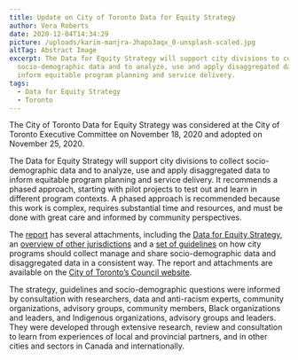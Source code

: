 ```yaml
---
title: Update on City of Toronto Data for Equity Strategy
author: Vera Roberts
date: 2020-12-04T14:34:29
picture: /uploads/karim-manjra-Jhapo3aqx_0-unsplash-scaled.jpg
altTag: Abstract Image
excerpt: The Data for Equity Strategy will support city divisions to collect
  socio-demographic data and to analyze, use and apply disaggregated data to
  inform equitable program planning and service delivery.
tags:
  - Data for Equity Strategy
  - Toronto
---
```

The City of Toronto Data for Equity Strategy was considered at the City of Toronto Executive Committee on November 18, 2020 and adopted on November 25, 2020.

The Data for Equity Strategy will support city divisions to collect socio-demographic data and to analyze, use and apply disaggregated data to inform equitable program planning and service delivery. It recommends a phased approach, starting with pilot projects to test out and learn in different program contexts. A phased approach is recommended because this work is complex, requires substantial time and resources, and must be done with great care and informed by community perspectives.

The [report](https://www.toronto.ca/legdocs/mmis/2020/ex/bgrd/backgroundfile-158045.pdf) has several attachments, including the [Data for Equity Strategy](https://www.toronto.ca/legdocs/mmis/2020/ex/bgrd/backgroundfile-158046.pdf), an [overview of other jurisdictions](https://www.toronto.ca/legdocs/mmis/2020/ex/bgrd/backgroundfile-158049.pdf) and a [set of guidelines](https://www.toronto.ca/legdocs/mmis/2020/ex/bgrd/backgroundfile-158052.pdf) on how city programs should collect manage and share socio-demographic data and disaggregated data in a consistent way. The report and attachments are available on the [City of Toronto’s Council website](http://app.toronto.ca/tmmis/viewAgendaItemHistory.do?item=2020.EX18.6).

The strategy, guidelines and socio-demographic questions were informed by consultation with researchers, data and anti-racism experts, community organizations, advisory groups, community members, Black organizations and leaders, and Indigenous organizations, advisory groups and leaders. They were developed through extensive research, review and consultation to learn from experiences of local and provincial partners, and in other cities and sectors in Canada and internationally.
